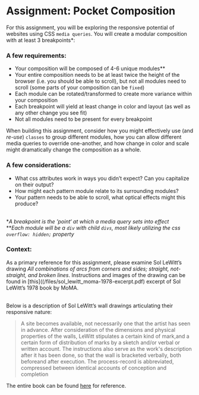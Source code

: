 # Assignment: Pocket Composition

For this assignment, you will be exploring the responsive potential of websites using CSS `media queries`. You will create a modular composition with at least 3 breakpoints\*:

### A few requirements: 
- Your composition will be composed of 4-6 unique modules**
- Your entire composition needs to be at least twice the height of the browser (i.e. you should be able to scroll), but not all modules need to scroll (some parts of your composition can be `fixed`)
- Each module can be rotated/transformed to create more variance within your composition
- Each breakpoint will yield at least change in color and layout (as well as any other change you see fit)
- Not all modules need to be present for every breakpoint

When building this assignment, consider how you might effectively use (and *re-use*) `classes` to group different modules, how you can allow different media queries to override one-another, and how change in color and scale might dramatically change the composition as a whole.

### A few considerations:
- What css attributes work in ways you didn&rsquo;t expect? Can you capitalize on their output?
- How might each pattern module relate to its surrounding modules?
- Your pattern needs to be able to scroll, what optical effects might this produce?

<br>\**A breakpoint is the &rsquo;point&lsquo; at which a media query sets into effect*
<br>\*\**Each module will be a `div` with child `divs`, most likely utilizing the css `overflow: hidden;` property*

### Context: 

As a primary reference for this assignment, please examine Sol LeWitt&rsquo;s drawing *All combinations of arcs from corners and sides; straight, not-straight, and broken lines*. Instructions and images of the drawing can be found in [this]((/files/sol_lewitt_moma-1978-excerpt.pdf) excerpt of Sol LeWitt&rsquo;s 1978 book by MoMA. 

<br>Below is a description of Sol LeWitt&rsquo;s wall drawings articulating their responsive nature:

> A site becomes available, not necessarily one that the artist has seen in advance. After consideration of the dimensions and physical properties of the walls, LeWitt stipulates a certain kind of mark,and a certain form of distribution of marks by a sketch and/or verbal or written account. The instructions also serve as the work's description after it has been done, so that the wall is bracketed verbally, both beforeand after execution. The process-record is abbreviated, compressed between identical accounts of conception and completion

The entire book can be found [here](https://monoskop.org/images/a/a1/Sol_LeWitt_MoMA_1978.pdf) for reference.



